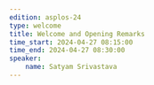 ```yaml
---
edition: asplos-24
type: welcome
title: Welcome and Opening Remarks
time_start: 2024-04-27 08:15:00
time_end: 2024-04-27 08:30:00
speaker:
    name: Satyam Srivastava  
---
```

